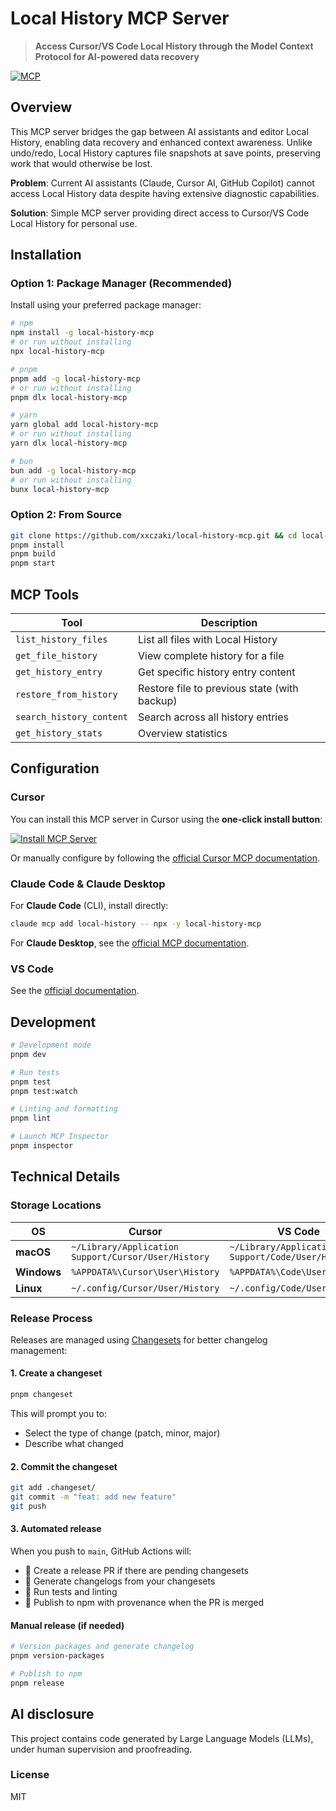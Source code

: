 # Local History MCP Server

> **Access Cursor/VS Code Local History through the Model Context Protocol for AI-powered data recovery**

[![MCP](https://img.shields.io/badge/MCP-Compatible-blue)](https://modelcontextprotocol.io)

## Overview

This MCP server bridges the gap between AI assistants and editor Local History, enabling data recovery and enhanced context awareness. Unlike undo/redo, Local History captures file snapshots at save points, preserving work that would otherwise be lost.

**Problem**: Current AI assistants (Claude, Cursor AI, GitHub Copilot) cannot access Local History data despite having extensive diagnostic capabilities.

**Solution**: Simple MCP server providing direct access to Cursor/VS Code Local History for personal use.

## Installation

### Option 1: Package Manager (Recommended)

Install using your preferred package manager:

```bash
# npm
npm install -g local-history-mcp
# or run without installing
npx local-history-mcp

# pnpm  
pnpm add -g local-history-mcp
# or run without installing
pnpm dlx local-history-mcp

# yarn
yarn global add local-history-mcp
# or run without installing  
yarn dlx local-history-mcp

# bun
bun add -g local-history-mcp
# or run without installing
bunx local-history-mcp
```

### Option 2: From Source

```bash
git clone https://github.com/xxczaki/local-history-mcp.git && cd local-history-mcp
pnpm install
pnpm build
pnpm start
```

## MCP Tools

| Tool | Description |
|------|-------------|
| `list_history_files` | List all files with Local History |
| `get_file_history` | View complete history for a file |
| `get_history_entry` | Get specific history entry content |
| `restore_from_history` | Restore file to previous state (with backup) |
| `search_history_content` | Search across all history entries |
| `get_history_stats` | Overview statistics |

## Configuration

### Cursor

You can install this MCP server in Cursor using the **one-click install button**:

[![Install MCP Server](https://cursor.com/deeplink/mcp-install-dark.svg)](https://cursor.com/en/install-mcp?name=local-history&config=eyJjb21tYW5kIjogIm5weCIsICJhcmdzIjogWyIteSIsICJsb2NhbC1oaXN0b3J5LW1jcCJdfQo%3D)

Or manually configure by following the [official Cursor MCP documentation](https://docs.cursor.com/en/context/mcp).

### Claude Code & Claude Desktop

For **Claude Code** (CLI), install directly:
```bash
claude mcp add local-history -- npx -y local-history-mcp
```

For **Claude Desktop**, see the [official MCP documentation](https://docs.anthropic.com/en/docs/claude-code/mcp).

### VS Code

See the [official documentation](https://code.visualstudio.com/docs/copilot/chat/mcp-servers).

## Development

```bash
# Development mode
pnpm dev

# Run tests
pnpm test
pnpm test:watch

# Linting and formatting
pnpm lint

# Launch MCP Inspector
pnpm inspector
```

## Technical Details

### Storage Locations

| OS | Cursor | VS Code |
|---|--------|---------|
| **macOS** | `~/Library/Application Support/Cursor/User/History` | `~/Library/Application Support/Code/User/History` |
| **Windows** | `%APPDATA%\Cursor\User\History` | `%APPDATA%\Code\User\History` |
| **Linux** | `~/.config/Cursor/User/History` | `~/.config/Code/User/History` |

### Release Process

Releases are managed using [Changesets](https://github.com/changesets/changesets) for better changelog management:

#### 1. Create a changeset
```bash
pnpm changeset
```
This will prompt you to:
- Select the type of change (patch, minor, major)
- Describe what changed

#### 2. Commit the changeset
```bash
git add .changeset/
git commit -m "feat: add new feature"
git push
```

#### 3. Automated release
When you push to `main`, GitHub Actions will:
- 🤖 Create a release PR if there are pending changesets
- 📝 Generate changelogs from your changesets
- 🧪 Run tests and linting
- 🚀 Publish to npm with provenance when the PR is merged

#### Manual release (if needed)

```bash
# Version packages and generate changelog
pnpm version-packages

# Publish to npm
pnpm release
```

## AI disclosure

This project contains code generated by Large Language Models (LLMs), under human supervision and proofreading.

### License

MIT
